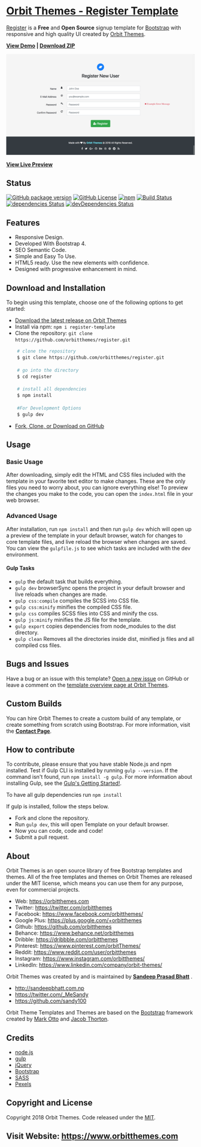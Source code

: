 # [Orbit Themes - Register Template](https://orbitthemes.com/preview/register/)

[Register](https://orbitthemes.com/downloads/register/) is a **Free** and **Open Source** signup template for [Bootstrap](https://getbootstrap.com/) with responsive and high quality UI created by [Orbit Themes](https://orbitthemes.com/).


<strong><a href="https://orbitthemes.com/preview/register/">View Demo</a> | <a href="https://github.com/orbitthemes/register/archive/master.zip">Download ZIP</a></strong>

[![Register Template Preview](https://raw.githubusercontent.com/orbitthemes/Orbit-Themes/master/assets/register.png)](https://orbitthemes.com/preview/register/)


**[View Live Preview](https://orbitthemes.com/preview/register/)**

## Status
[![GitHub package version](https://img.shields.io/github/package-json/v/badges/shields.svg)](https://github.com/orbitthemes/register)
[![GitHub License](https://img.shields.io/badge/license-MIT-blue.svg)](https://raw.githubusercontent.com/orbitthemes/register/master/LICENSE)
[![npm](https://img.shields.io/npm/v/npm.svg)](https://www.npmjs.com/package/register-template)
[![Build Status](https://travis-ci.org/orbitthemes/register.svg?branch=master)](https://travis-ci.org/orbitthemes/register)
[![dependencies Status](https://david-dm.org/orbitthemes/register/status.svg)](https://david-dm.org/orbitthemes/register)
[![devDependencies Status](https://david-dm.org/orbitthemes/register/dev-status.svg)](https://david-dm.org/orbitthemes/register?type=dev)

## Features

- Responsive Design.
- Developed With Bootstrap 4.
- SEO Semantic Code.
- Simple and Easy To Use.
- HTML5 ready. Use the new elements with confidence.
- Designed with progressive enhancement in mind.

## Download and Installation

To begin using this template, choose one of the following options to get started:
* [Download the latest release on Orbit Themes](https://orbitthemes.com/downloads/register/)
* Install via npm: `npm i register-template`
* Clone the repository: `git clone https://github.com/orbitthemes/register.git`
```sh
    # clone the repository
    $ git clone https://github.com/orbitthemes/register.git

    # go into the directory
    $ cd register

    # install all dependencies
    $ npm install

    #For Development Options
    $ gulp dev
```

* [Fork, Clone, or Download on GitHub](https://github.com/orbitthemes/register)

## Usage


### Basic Usage

After downloading, simply edit the HTML and CSS files included with the template in your favorite text editor to make changes. These are the only files you need to worry about, you can ignore everything else! To preview the changes you make to the code, you can open the `index.html` file in your web browser.

### Advanced Usage

After installation, run `npm install` and then run `gulp dev` which will open up a preview of the template in your default browser, watch for changes to core template files, and live reload the browser when changes are saved. You can view the `gulpfile.js` to see which tasks are included with the dev environment.

#### Gulp Tasks

- `gulp` the default task that builds everything.
- `gulp dev` browserSync opens the project in your default browser and live reloads when changes are made.
- `gulp css:compile` compiles the SCSS into CSS file.
- `gulp css:minify` minifies the compiled CSS file.
- `gulp css` compiles SCSS files into CSS and minify the css.
- `gulp js:minify` minifies the JS file for the template.
- `gulp export` copies dependencies from node_modules to the dist directory.
- `gulp clean` Removes all the directories inside dist, minified js files and all compiled css files.

## Bugs and Issues

Have a bug or an issue with this template? [Open a new issue](https://github.com/orbitthemes/register/issues) on GitHub or leave a comment on the [template overview page at Orbit Themes](https://orbitthemes.com/downloads/register/).

## Custom Builds

You can hire Orbit Themes to create a custom build of any template, or create something from scratch using Bootstrap. For more information, visit the **[Contact Page](https://orbitthemes.com/contact/)**.

<!-- ## Other Templates -->
<!-- List Other Templates Of Orbit Themes -->

<!-- ## Useful Links -->
<!-- OrbitThemes Blog Post Links Related To the Template. -->

## How to contribute

To contribute, please ensure that you have stable Node.js and npm installed.
Test if Gulp CLI is installed by running `gulp --version`. If the command isn't found, run `npm install -g gulp`. For more information about installing Gulp, see the [Gulp's Getting Started!](https://gulpjs.org/getting-started).

To have all gulp dependencies run `npm install`

If gulp is installed, follow the steps below.

* Fork and clone the repository.
* Run `gulp dev`, this will open Template on your default browser.
* Now you can code, code and code!
* Submit a pull request.

## About

Orbit Themes is an open source library of free Bootstrap templates and themes. All of the free templates and themes on Orbit Themes are released under the MIT license, which means you can use them for any purpose, even for commercial projects.

* Web: https://orbitthemes.com
* Twitter: https://twitter.com/orbitthemes
* Facebook: https://www.facebook.com/orbitthemes/
* Google Plus: https://plus.google.com/+orbitthemes
* Github: https://github.com/orbitthemes
* Behance: https://www.behance.net/orbitthemes
* Dribble: https://dribbble.com/orbitthemes
* Pinterest: https://www.pinterest.com/orbitThemes/
* Reddit: https://www.reddit.com/user/orbitthemes
* Instagram: https://www.instagram.com/orbitthemes/
* LinkedIn: https://www.linkedin.com/company/orbit-themes/

Orbit Themes was created by and is maintained by **[Sandeep Prasad Bhatt](http://sandeepbhatt.com.np/)** .

* http://sandeepbhatt.com.np
* https://twitter.com/_MeSandy
* https://github.com/sandy100

Orbit Theme Templates and Themes are based on the [Bootstrap](http://getbootstrap.com/) framework created by [Mark Otto](https://twitter.com/mdo) and [Jacob Thorton](https://twitter.com/fat).


## Credits

* [node.js](http://nodejs.org/)
* [gulp](http://gulpjs.com/)
* [jQuery](http://jquery.com/)
* [Bootstrap](http://getbootstrap.com/)
* [SASS](https://sass-lang.com/)
* [Pexels](https://www.pexels.com/)

## Copyright and License

Copyright 2018 Orbit Themes. Code released under the [MIT](https://raw.githubusercontent.com/orbitthemes/register/master/LICENSE).

## Visit Website: https://www.orbitthemes.com
